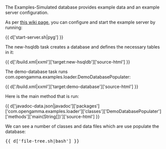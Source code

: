 The Examples-Simulated database provides example data and an example server configuration.

As per [this wiki page](http://docs.opengamma.com/display/DOC090/Running+the+Example+Engine), you can configure and start the example server by running:

{{ d['start-server.sh|pyg'] }}

The new-hsqldb task creates a database and defines the necessary tables in it:

{{ d['/build.xml|xxml']['target:new-hsqldb']['source-html'] }}

The demo-database task runs com.opengamma.examples.loader.DemoDatabasePopulater:

{{ d['/build.xml|xxml']['target:demo-database']['source-html'] }}

Here is the main method that is run:

{{ d['javadoc-data.json|javadoc']['packages']['com.opengamma.examples.loader']['classes']['DemoDatabasePopulater']['methods']['main(String[])']['source-html'] }}

We can see a number of classes and data files which are use populate the database:

<pre>
{{ d['file-tree.sh|bash'] }}
</pre>
